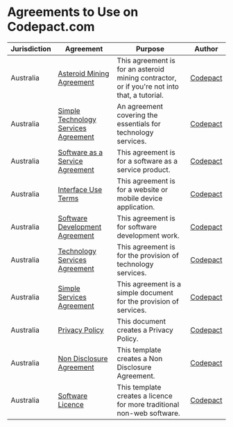 # Agreements to Use on Codepact.com

| Jurisdiction | Agreement |  Purpose | Author |
| ------------- | ------------- |------------- |------------- |
| Australia | [Asteroid Mining Agreement](https://github.com/CodePact/tutorial-agreement/blob/master/space-mining.md) | This agreement is for an asteroid mining contractor, or if you're not into that, a tutorial.| [Codepact](http://github.com/codepact) |
| Australia | [Simple Technology Services Agreement](https://github.com/CodePact/au-simple-technology-services/blob/master/au-simple-technology-services.md) | An agreement covering the essentials for technology services.| [Codepact](http://github.com/codepact) |
| Australia | [Software as a Service Agreement](https://github.com/CodePact/au-software-as-a-service/blob/master/au-saas-agreement.md) | This agreement is for a software as a service product.| [Codepact](http://github.com/codepact) |
| Australia | [Interface Use Terms](https://github.com/CodePact/au-interface-use/blob/master/au-interface-terms.md) | This agreement is for a website or mobile device application.| [Codepact](http://github.com/codepact) |
| Australia | [Software Development Agreement](https://github.com/CodePact/au-software-development/blob/master/au-software-development.md) | This agreement is for software development work.| [Codepact](http://github.com/codepact) |
| Australia | [Technology Services Agreement](https://github.com/CodePact/au-technology-services/blob/master/au-technology-services-agreement.md) | This agreement is for the provision of technology services.| [Codepact](http://github.com/codepact) |
| Australia | [Simple Services Agreement](https://github.com/CodePact/au-simple-services/blob/master/au-simple-services.md) | This agreement is a simple document for the provision of services.| [Codepact](http://github.com/codepact) |
| Australia | [Privacy Policy](https://github.com/CodePact/au-privacy-policy/blob/master/privacy-policy.md) | This document creates a Privacy Policy.| [Codepact](http://github.com/codepact) |
| Australia | [Non Disclosure Agreement](https://github.com/CodePact/au-non-disclosure/blob/master/au-non-disclosure-agreement.md) | This template creates a Non Disclosure Agreement.| [Codepact](http://github.com/codepact) |
| Australia | [Software Licence](https://github.com/CodePact/au-software-licence/blob/master/au-software-licence.md) | This template creates a licence for more traditional non-web software.| [Codepact](http://github.com/codepact) |
